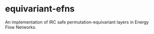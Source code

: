 # equivariant-efns
An implementation of IRC safe permutation-equivariant layers in Energy Flow Networks.
